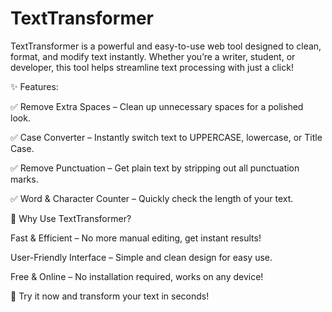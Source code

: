 # TextTransformer
TextTransformer is a powerful and easy-to-use web tool designed to clean, format, and modify text instantly. Whether you’re a writer, student, or developer, this tool helps streamline text processing with just a click!

✨ Features:

✅ Remove Extra Spaces – Clean up unnecessary spaces for a polished look.

✅ Case Converter – Instantly switch text to UPPERCASE, lowercase, or Title Case.

✅ Remove Punctuation – Get plain text by stripping out all punctuation marks.

✅ Word & Character Counter – Quickly check the length of your text.

🔹 Why Use TextTransformer?

Fast & Efficient – No more manual editing, get instant results!

User-Friendly Interface – Simple and clean design for easy use.

Free & Online – No installation required, works on any device!

🚀 Try it now and transform your text in seconds!
